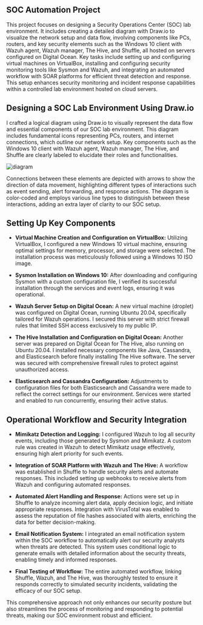 ## SOC Automation Project
This project focuses on designing a Security Operations Center (SOC) lab environment. It includes creating a detailed diagram with Draw.io to visualize the network setup and data flow, involving components like PCs, routers, and key security elements such as the Windows 10 client with Wazuh agent, Wazuh manager, The Hive, and Shuffle, all hosted on servers configured on Digital Ocean. Key tasks include setting up and configuring virtual machines on VirtualBox, installing and configuring security monitoring tools like Sysmon and Wazuh, and integrating an automated workflow with SOAR platforms for efficient threat detection and response. This setup enhances security monitoring and incident response capabilities within a controlled lab environment hosted on cloud servers.

## Designing a SOC Lab Environment Using Draw.io
I crafted a logical diagram using Draw.io to visually represent the data flow and essential components of our SOC lab environment. This diagram includes fundamental icons representing PCs, routers, and internet connections, which outline our network setup. Key components such as the Windows 10 client with Wazuh agent, Wazuh manager, The Hive, and Shuffle are clearly labeled to elucidate their roles and functionalities.

![diagram](/images/diagram.png "diagram")

Connections between these elements are depicted with arrows to show the direction of data movement, highlighting different types of interactions such as event sending, alert forwarding, and response actions. The diagram is color-coded and employs various line types to distinguish between these interactions, adding an extra layer of clarity to our SOC setup.

## Setting Up Key Components
- **Virtual Machine Creation and Configuration on VirtualBox:** Utilizing VirtualBox, I configured a new Windows 10 virtual machine, ensuring optimal settings for memory, processor, and storage were selected. The installation process was meticulously followed using a Windows 10 ISO image.

- **Sysmon Installation on Windows 10:** After downloading and configuring Sysmon with a custom configuration file, I verified its successful installation through the services and event logs, ensuring it was operational.

- **Wazuh Server Setup on Digital Ocean:** A new virtual machine (droplet) was configured on Digital Ocean, running Ubuntu 20.04, specifically tailored for Wazuh operations. I secured this server with strict firewall rules that limited SSH access exclusively to my public IP.

- **The Hive Installation and Configuration on Digital Ocean:** Another server was prepared on Digital Ocean for The Hive, also running on Ubuntu 20.04. I installed necessary components like Java, Cassandra, and Elasticsearch before finally installing The Hive software. The server was secured with comprehensive firewall rules to protect against unauthorized access.

- **Elasticsearch and Cassandra Configuration:** Adjustments to configuration files for both Elasticsearch and Cassandra were made to reflect the correct settings for our environment. Services were started and enabled to run concurrently, ensuring their active status.

## Operational Workflow and Security Integration
- **Mimikatz Detection and Logging:** I configured Wazuh to log all security events, including those generated by Sysmon and Mimikatz. A custom rule was created in Wazuh to detect Mimikatz usage effectively, ensuring high alert priority for such events.

- **Integration of SOAR Platform with Wazuh and The Hive:** A workflow was established in Shuffle to handle security alerts and automate responses. This included setting up webhooks to receive alerts from Wazuh and configuring automated responses.

- **Automated Alert Handling and Response:** Actions were set up in Shuffle to analyze incoming alert data, apply decision logic, and initiate appropriate responses. Integration with VirusTotal was enabled to assess the reputation of file hashes associated with alerts, enriching the data for better decision-making.

- **Email Notification System:** I integrated an email notification system within the SOC workflow to automatically alert our security analysts when threats are detected. This system uses conditional logic to generate emails with detailed information about the security threats, enabling timely and informed responses.

- **Final Testing of Workflow:** The entire automated workflow, linking Shuffle, Wazuh, and The Hive, was thoroughly tested to ensure it responds correctly to simulated security incidents, validating the efficacy of our SOC setup.

This comprehensive approach not only enhances our security posture but also streamlines the process of monitoring and responding to potential threats, making our SOC environment robust and efficient.

